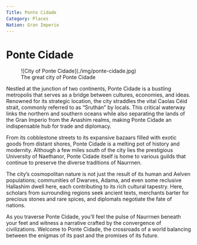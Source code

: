 ```yaml
---
Title: Ponte Cidade
Category: Places
Nation: Gran Imperio
---
```


# Ponte Cidade

<figure class="pic-banner">
![City of Ponte Cidade](./img/ponte-cidade.jpg)
<figcaption>The great city of Ponte Cidade</figcaption>
</figure>

Nestled at the junction of two continents, Ponte Cidade is a bustling metropolis that serves as a bridge between cultures, economies, and ideas. Renowned for its strategic location, the city straddles the vital Caolas Céid strait, commonly referred to as &ldquo;Sruthán&rdquo; by locals. This critical waterway links the northern and southern oceans while also separating the lands of the Gran Imperio from the Anashim realms, making Ponte Cidade an indispensable hub for trade and diplomacy.

From its cobblestone streets to its expansive bazaars filled with exotic goods from distant shores, Ponte Cidade is a melting pot of history and modernity. Although a few miles south of the city lies the prestigious University of Naethanor, Ponte Cidade itself is home to various guilds that continue to preserve the diverse traditions of Naurrnen.

The city&rsquo;s cosmopolitan nature is not just the result of its human and Aelven populations; communities of Dwarves, Adama, and even some reclusive Hallashim dwell here, each contributing to its rich cultural tapestry. Here, scholars from surrounding regions seek ancient texts, merchants barter for precious stones and rare spices, and diplomats negotiate the fate of nations.

As you traverse Ponte Cidade, you&rsquo;ll feel the pulse of Naurrnen beneath your feet and witness a narrative crafted by the convergence of civilizations. Welcome to Ponte Cidade, the crossroads of a world balancing between the enigmas of its past and the promises of its future.

